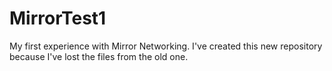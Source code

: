 # MirrorTest1
My first experience with Mirror Networking. I've created this new repository because I've lost the files from the old one.
